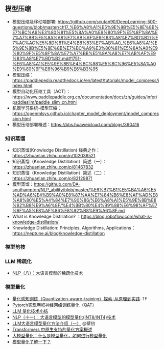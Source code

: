 

## 模型压缩

- 模型压缩及移动端部署: https://github.com/scutan90/DeepLearning-500-questions/blob/master/ch17_%E6%A8%A1%E5%9E%8B%E5%8E%8B%E7%BC%A9%E3%80%81%E5%8A%A0%E9%80%9F%E5%8F%8A%E7%A7%BB%E5%8A%A8%E7%AB%AF%E9%83%A8%E7%BD%B2/%E7%AC%AC%E5%8D%81%E4%B8%83%E7%AB%A0_%E6%A8%A1%E5%9E%8B%E5%8E%8B%E7%BC%A9%E3%80%81%E5%8A%A0%E9%80%9F%E5%8F%8A%E7%A7%BB%E5%8A%A8%E7%AB%AF%E9%83%A8%E7%BD%B2.md#1751-%E6%A8%A1%E5%9E%8B%E4%BC%98%E5%8C%96%E5%8A%A0%E9%80%9F%E6%96%B9%E6%B3%95
- 模型压缩：https://paddlepedia.readthedocs.io/en/latest/tutorials/model_compress/index.html
- 模型自动化压缩工具（ACT）：https://www.paddlepaddle.org.cn/documentation/docs/zh/guides/infer/paddleslim/paddle_slim_cn.html
- 机器学习系统-模型压缩：https://openmlsys.github.io/chapter_model_deployment/model_compression.html
- 模型压缩部署概述：https://bbs.huaweicloud.com/blogs/390416


### 知识蒸馏

- 知识蒸馏(Knowledge Distillation) 经典之作：https://zhuanlan.zhihu.com/p/102038521
- 知识蒸馏（Knowledge Distillation）简述（一）：https://zhuanlan.zhihu.com/p/81467832
- 知识蒸馏（Knowledge Distillation）简述（二）：https://zhuanlan.zhihu.com/p/82129871
- 模型蒸馏：https://github.com/DA-southampton/NLP_ability/blob/master/%E6%B7%B1%E5%BA%A6%E5%AD%A6%E4%B9%A0%E8%87%AA%E7%84%B6%E8%AF%AD%E8%A8%80%E5%A4%84%E7%90%86/%E6%A8%A1%E5%9E%8B%E8%92%B8%E9%A6%8F/%E4%BB%80%E4%B9%88%E6%98%AF%E7%9F%A5%E8%AF%86%E8%92%B8%E9%A6%8F.md
- What is Knowledge Distillation? ：https://blog.roboflow.com/what-is-knowledge-distillation/
- Knowledge Distillation: Principles, Algorithms, Applications：https://neptune.ai/blog/knowledge-distillation



### 模型剪枝



### LLM 稀疏化

- [NLP（八）：大语言模型的稀疏化技术](https://zhuanlan.zhihu.com/p/615399255)


### 模型量化



- [量化感知训练（Quantization-aware-training）探索-从原理到实践](https://zhuanlan.zhihu.com/p/548174416)-TF
- [Pytorch实现卷积神经网络训练量化（QAT）](https://zhuanlan.zhihu.com/p/164901397)
- [LLM 量化技术小结](https://zhuanlan.zhihu.com/p/651874446)
- [NLP（十一）：大语言模型的模型量化(INT8/INT4)技术](https://zhuanlan.zhihu.com/p/627436535)
- [LLM大语言模型量化方法介绍（一）](https://www.birentech.com/Research_nstitute_details/13.html) @壁仞
- [Transformers 中原生支持的量化方案概述](https://zhuanlan.zhihu.com/p/666655711)
- [大模型量化：什么是模型量化，如何进行模型量化](https://www.wehelpwin.com/article/4109)
- [模型量化了解一下？](https://zhuanlan.zhihu.com/p/132561405)








